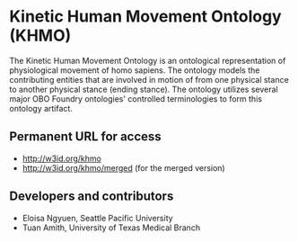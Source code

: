 # Kinetic Human Movement Ontology (KHMO)

The Kinetic Human Movement Ontology is an ontological representation of physiological movement of homo sapiens. The ontology models the contributing entities that are involved in motion of from one physical stance to another physical stance (ending stance). The ontology utilizes several major OBO Foundry ontologies' controlled terminologies to form this ontology artifact. 

## Permanent URL for access 

* http://w3id.org/khmo 
* http://w3id.org/khmo/merged (for the merged version)

## Developers and contributors

* Eloisa Ngyuen, Seattle Pacific University
* Tuan Amith, University of Texas Medical Branch
